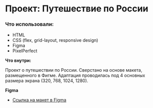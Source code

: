 # Проект: Путешествие по России

### Что использовали:
* HTML
* CSS (flex, grid-layout, responsive design)
* Figma
* PixelPerfect

**Что внутри:**

Проект о путешествии по России.
Сверстано на основе макета, размещенного в Фигме. Адаптация проводилась под 4 основных размера экрана (320, 768, 1024, 1280).

**Figma**

* [Ссылка на макет в Figma](https://www.figma.com/file/5S2WSbEFL6awjVWJ0NWL8Q/Sprint-3_-Russia-_-desktop-mobile?node-id=28503%3A0)


